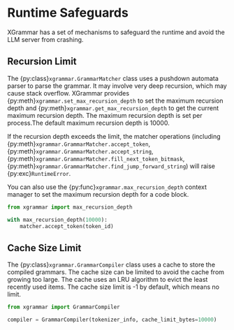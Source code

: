 # Runtime Safeguards

XGrammar has a set of mechanisms to safeguard the runtime and avoid the LLM server from
crashing.

## Recursion Limit

The {py:class}`xgrammar.GrammarMatcher` class uses a pushdown automata parser to parse the grammar.
It may involve very deep recursion, which may cause stack overflow. XGrammar provides
{py:meth}`xgrammar.set_max_recursion_depth` to set the maximum recursion depth and
{py:meth}`xgrammar.get_max_recursion_depth` to get the current maximum recursion
depth. The maximum recursion depth is set per process.The default maximum recursion depth is 10000.

If the recursion depth exceeds the limit,
the matcher operations (including {py:meth}`xgrammar.GrammarMatcher.accept_token`,
{py:meth}`xgrammar.GrammarMatcher.accept_string`, {py:meth}`xgrammar.GrammarMatcher.fill_next_token_bitmask`,
{py:meth}`xgrammar.GrammarMatcher.find_jump_forward_string`) will raise
{py:exc}`RuntimeError`.

You can also use the {py:func}`xgrammar.max_recursion_depth` context manager to set the maximum
recursion depth for a code block.

```python
from xgrammar import max_recursion_depth

with max_recursion_depth(10000):
    matcher.accept_token(token_id)
```

## Cache Size Limit

The {py:class}`xgrammar.GrammarCompiler` class uses a cache to store the compiled grammars.
The cache size can be limited to avoid the cache from growing too large. The cache uses an LRU
algorithm to evict the least recently used items. The cache size limit is -1 by default, which means
no limit.

```python
from xgrammar import GrammarCompiler

compiler = GrammarCompiler(tokenizer_info, cache_limit_bytes=10000)
```
